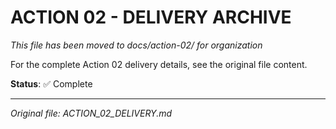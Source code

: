 # ACTION 02 - DELIVERY ARCHIVE

*This file has been moved to docs/action-02/ for organization*

For the complete Action 02 delivery details, see the original file content.

**Status**: ✅ Complete

---

*Original file: ACTION_02_DELIVERY.md*